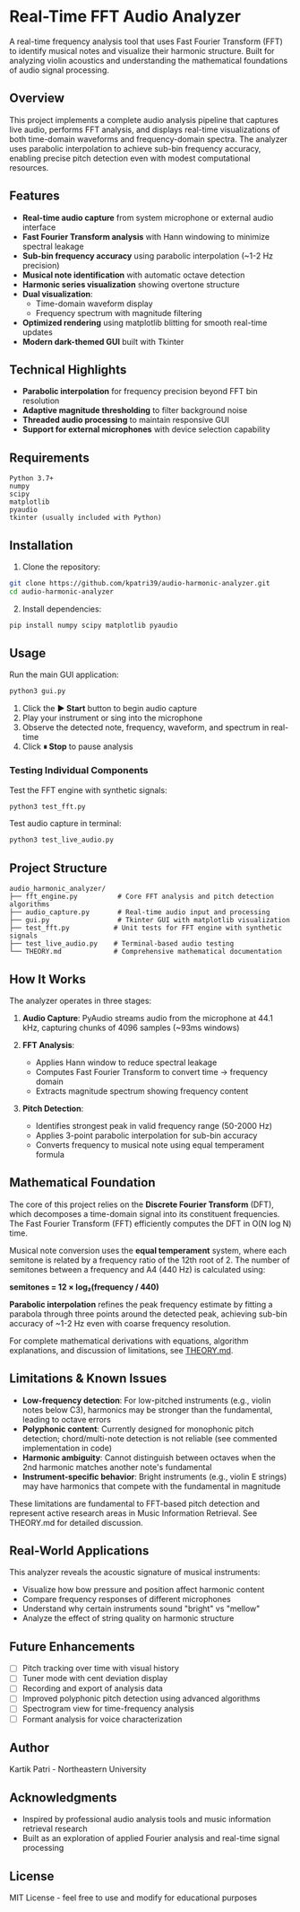 # Real-Time FFT Audio Analyzer

A real-time frequency analysis tool that uses Fast Fourier Transform (FFT) to identify musical notes and visualize their harmonic structure. Built for analyzing violin acoustics and understanding the mathematical foundations of audio signal processing.

## Overview

This project implements a complete audio analysis pipeline that captures live audio, performs FFT analysis, and displays real-time visualizations of both time-domain waveforms and frequency-domain spectra. The analyzer uses parabolic interpolation to achieve sub-bin frequency accuracy, enabling precise pitch detection even with modest computational resources.

## Features

- **Real-time audio capture** from system microphone or external audio interface
- **Fast Fourier Transform analysis** with Hann windowing to minimize spectral leakage
- **Sub-bin frequency accuracy** using parabolic interpolation (~1-2 Hz precision)
- **Musical note identification** with automatic octave detection
- **Harmonic series visualization** showing overtone structure
- **Dual visualization**: 
  - Time-domain waveform display
  - Frequency spectrum with magnitude filtering
- **Optimized rendering** using matplotlib blitting for smooth real-time updates
- **Modern dark-themed GUI** built with Tkinter

## Technical Highlights

- **Parabolic interpolation** for frequency precision beyond FFT bin resolution
- **Adaptive magnitude thresholding** to filter background noise
- **Threaded audio processing** to maintain responsive GUI
- **Support for external microphones** with device selection capability

## Requirements
```
Python 3.7+
numpy
scipy
matplotlib
pyaudio
tkinter (usually included with Python)
```

## Installation

1. Clone the repository:
```bash
git clone https://github.com/kpatri39/audio-harmonic-analyzer.git
cd audio-harmonic-analyzer
```

2. Install dependencies:
```bash
pip install numpy scipy matplotlib pyaudio
```

## Usage

Run the main GUI application:
```bash
python3 gui.py
```

1. Click the **▶ Start** button to begin audio capture
2. Play your instrument or sing into the microphone
3. Observe the detected note, frequency, waveform, and spectrum in real-time
4. Click **⏸ Stop** to pause analysis

### Testing Individual Components

Test the FFT engine with synthetic signals:
```bash
python3 test_fft.py
```

Test audio capture in terminal:
```bash
python3 test_live_audio.py
```

## Project Structure
```
audio_harmonic_analyzer/
├── fft_engine.py          # Core FFT analysis and pitch detection algorithms
├── audio_capture.py       # Real-time audio input and processing
├── gui.py                 # Tkinter GUI with matplotlib visualization
├── test_fft.py           # Unit tests for FFT engine with synthetic signals
├── test_live_audio.py    # Terminal-based audio testing
└── THEORY.md             # Comprehensive mathematical documentation
```

## How It Works

The analyzer operates in three stages:

1. **Audio Capture**: PyAudio streams audio from the microphone at 44.1 kHz, capturing chunks of 4096 samples (~93ms windows)

2. **FFT Analysis**: 
   - Applies Hann window to reduce spectral leakage
   - Computes Fast Fourier Transform to convert time → frequency domain
   - Extracts magnitude spectrum showing frequency content

3. **Pitch Detection**:
   - Identifies strongest peak in valid frequency range (50-2000 Hz)
   - Applies 3-point parabolic interpolation for sub-bin accuracy
   - Converts frequency to musical note using equal temperament formula

## Mathematical Foundation

The core of this project relies on the **Discrete Fourier Transform** (DFT), which decomposes a time-domain signal into its constituent frequencies. The Fast Fourier Transform (FFT) efficiently computes the DFT in O(N log N) time.

Musical note conversion uses the **equal temperament** system, where each semitone is related by a frequency ratio of the 12th root of 2. The number of semitones between a frequency and A4 (440 Hz) is calculated using:

**semitones = 12 × log₂(frequency / 440)**

**Parabolic interpolation** refines the peak frequency estimate by fitting a parabola through three points around the detected peak, achieving sub-bin accuracy of ~1-2 Hz even with coarse frequency resolution.

For complete mathematical derivations with equations, algorithm explanations, and discussion of limitations, see [THEORY.md](THEORY.md).

## Limitations & Known Issues

- **Low-frequency detection**: For low-pitched instruments (e.g., violin notes below C3), harmonics may be stronger than the fundamental, leading to octave errors
- **Polyphonic content**: Currently designed for monophonic pitch detection; chord/multi-note detection is not reliable (see commented implementation in code)
- **Harmonic ambiguity**: Cannot distinguish between octaves when the 2nd harmonic matches another note's fundamental
- **Instrument-specific behavior**: Bright instruments (e.g., violin E strings) may have harmonics that compete with the fundamental in magnitude

These limitations are fundamental to FFT-based pitch detection and represent active research areas in Music Information Retrieval. See THEORY.md for detailed discussion.

## Real-World Applications

This analyzer reveals the acoustic signature of musical instruments:
- Visualize how bow pressure and position affect harmonic content
- Compare frequency responses of different microphones
- Understand why certain instruments sound "bright" vs "mellow"
- Analyze the effect of string quality on harmonic structure

## Future Enhancements

- [ ] Pitch tracking over time with visual history
- [ ] Tuner mode with cent deviation display
- [ ] Recording and export of analysis data
- [ ] Improved polyphonic pitch detection using advanced algorithms
- [ ] Spectrogram view for time-frequency analysis
- [ ] Formant analysis for voice characterization

## Author

Kartik Patri - Northeastern University

## Acknowledgments

- Inspired by professional audio analysis tools and music information retrieval research
- Built as an exploration of applied Fourier analysis and real-time signal processing

## License

MIT License - feel free to use and modify for educational purposes
